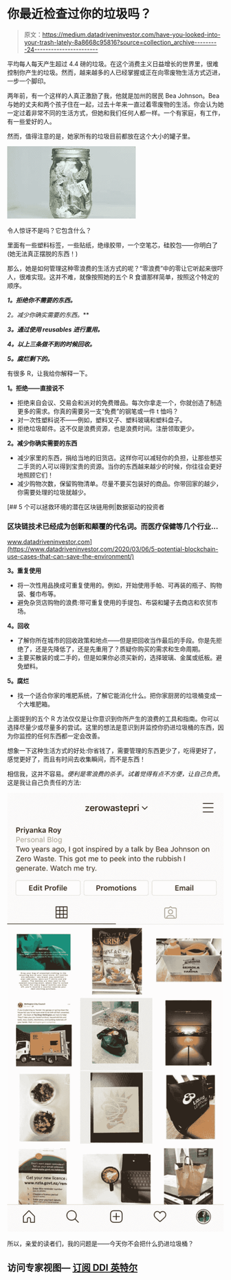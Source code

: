 # 你最近检查过你的垃圾吗？

> 原文：<https://medium.datadriveninvestor.com/have-you-looked-into-your-trash-lately-8a8668c95816?source=collection_archive---------24----------------------->

平均每人每天产生超过 4.4 磅的垃圾。在这个消费主义日益增长的世界里，很难控制你产生的垃圾。然而，越来越多的人已经掌握或正在向零废物生活方式迈进，一步一个脚印。

两年前，有一个这样的人真正激励了我，他就是加州的居民 Bea Johnson。Bea 与她的丈夫和两个孩子住在一起，过去十年来一直过着零废物的生活。你会认为她一定过着非常不同的生活方式，但她和我们任何人都一样。一个有家庭，有工作，有一些爱好的人。

然而，值得注意的是，她家所有的垃圾目前都放在这个大小的罐子里。

![](img/591bb5379a427296cc9ee9b42e1b40e7.png)

令人惊讶不是吗？它包含什么？

里面有一些塑料标签，一些贴纸，绝缘胶带，一个空笔芯，硅胶包——你明白了(她无法真正摆脱的东西！)

那么，她是如何管理这种零浪费的生活方式的呢？“零浪费”中的零让它听起来很吓人，很难实现。这并不难，就像按照她的五个 R 食谱那样简单，按照这个特定的顺序。

***1。拒绝你不需要的东西。***

**2*。减少你确实需要的东西。***

***3。通过使用 reusables 进行重用。***

***4。以上三条做不到的时候回收。***

***5。腐烂剩下的。***

有很多 R，让我给你解释一下。

**1。拒绝——直接说不**

*   拒绝来自会议、交易会和派对的免费赠品。每次你拿走一个，你就创造了制造更多的需求。你真的需要另一支“免费”的钢笔或一件 t 恤吗？
*   对一次性塑料说不——例如，塑料叉子、塑料玻璃和塑料盘子。
*   拒绝垃圾邮件。这不仅是浪费资源，也是浪费时间。注册领取更少。

**2。减少你确实需要的东西**

*   减少家里的东西，捐给当地的旧货店。这样你可以减轻你的负担，让那些想买二手货的人可以得到宝贵的资源。当你的东西越来越少的时候，你往往会更好地照顾它们！
*   减少购物次数，保留购物清单。尽量不要买包装好的商品。你带回家的越少，你需要处理的垃圾就越少。

[](https://www.datadriveninvestor.com/2020/03/06/5-potential-blockchain-use-cases-that-can-save-the-environment/) [## 5 个可以拯救环境的潜在区块链用例|数据驱动的投资者

### 区块链技术已经成为创新和颠覆的代名词。而医疗保健等几个行业…

www.datadriveninvestor.com](https://www.datadriveninvestor.com/2020/03/06/5-potential-blockchain-use-cases-that-can-save-the-environment/) 

**3。重复使用**

*   将一次性用品换成可重复使用的。例如，开始使用手帕、可再装的瓶子、购物袋、餐巾布等。
*   避免杂货店购物的浪费:带可重复使用的手提包、布袋和罐子去商店和农贸市场。

**4。回收**

*   了解你所在城市的回收政策和地点——但是把回收当作最后的手段。你是先拒绝了，还是先降低了，还是先重用了？质疑你购买的需求和生命周期。
*   主要买散装的或二手的，但是如果你必须买新的，选择玻璃、金属或纸板。避免塑料。

**5。腐烂**

*   找一个适合你家的堆肥系统，了解它能消化什么。把你家厨房的垃圾桶变成一个大堆肥箱。

上面提到的五个 R 方法仅仅是让你意识到你所产生的浪费的工具和指南。你可以选择尽量少或尽量多的尝试。这里的想法是意识到并监控你扔进垃圾桶的东西，因为你监控的任何东西都一定会改善。

想象一下这种生活方式的好处:你省钱了，需要管理的东西更少了，吃得更好了，感觉更好了，而且有时间去收集瞬间，而不是东西！

相信我，这并不容易。*便利是零浪费的杀手。试着觉得有点不方便，让自己负责*。这是我让自己负责任的方法:

![](img/8282c1429bef9cbc8fc0b83658024ba2.png)

所以，亲爱的读者们，我的问题是——今天你不会把什么扔进垃圾桶？

## 访问专家视图— [订阅 DDI 英特尔](https://datadriveninvestor.com/ddi-intel)